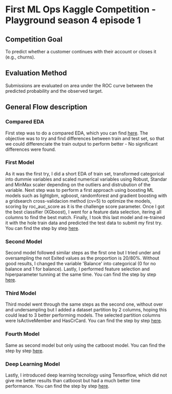 # First ML Ops Kaggle Competition - Playground season 4 episode 1

## Competition Goal

To predict whether a customer continues with their account or closes it (e.g., churns).

## Evaluation Method

Submissions are evaluated on area under the ROC curve between the predicted probability and the observed target.

## General Flow description

### Compared EDA

First step was to do a compared EDA, which you can find [here](/PGs4e1/Compared_EDA.ipynb). The objective was to try and find differences between train and test set, so that we could differenciate the train output to perform better - No significant differences were found. 

### First Model

As it was the first try, I did a short EDA of train set, transformed categorical into dummie variables and scaled numerical variables using Robust, Standar and MinMax scaler depending on the outliers and distrubution of the variable.
Next step was to perform a first approach using boosting ML models such as lightgbm, xgboost, randomforest and gradient boosting with a gridsearch cross-validacion method (cv=5) to optimize the models, scoring by roc_auc_score as it is the challenge score parameter.
Once I got the best classifier (XGboost), I went for a feature data selection, itering all columns to find the best match.
Finally, I took this last model and re-trained it with the hole train data and predicted the test data to submit my first try.
You can find the step by step [here](/PGs4e1/First_Model.ipynb).

### Second Model

Second model followed similar steps as the first one but I tried under and oversampling the not Exited values as the proportion is 20/80%. Without good results, I changed the variable 'Balance' into categorical (0 for no balance and 1 for balance). 
Lastly, I performed feature selection and hiperparameter tunning at the same time.
You can find the step by step [here](/PGs4e1/Second_Model.ipynb).

### Third Model

Third model went through the same steps as the second one, without over and undersampling but I added a dataset partition by 2 columns, hoping this could lead to 3 better performing models. The selected partition columns were IsActiveMember and HasCrCard.
You can find the step by step [here](/PGs4e1/Third_Model.ipynb).

### Fourth Model

Same as second model but only using the catboost model.
You can find the step by step [here](/PGs4e1/Fourth_Model.ipynb).

### Deep Learning Model

Lastly, I introduced deep learning tecnology using Tensorflow, which did not give me better results than catboost but had a much better time performance.
You can find the step by step [here](/PGs4e1/DL_Model.ipynb).

